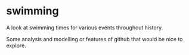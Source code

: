 # swimming
A look at swimming times for various events throughout history. 

Some analysis and modelling or features of github that would be nice to explore.


